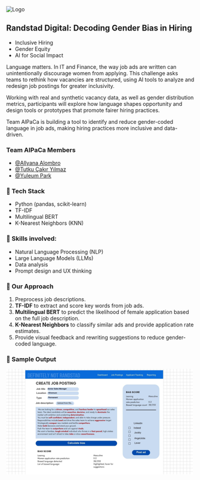 
<img src="https://hack4her.org/images/logos/Hack4Her_logo_black.png" alt="Logo" width="180"/>

## Randstad Digital: Decoding Gender Bias in Hiring

- Inclusive Hiring
- Gender Equity
- AI for Social Impact

Language matters. In IT and Finance, the way job ads are written can unintentionally discourage women from applying. This challenge asks teams to rethink how vacancies are structured, using AI tools to analyze and redesign job postings for greater inclusivity.

Working with real and synthetic vacancy data, as well as gender distribution metrics, participants will explore how language shapes opportunity and design tools or prototypes that promote fairer hiring practices.

Team AlPaCa is building a tool to identify and reduce gender-coded language in job ads, making hiring practices more inclusive and data-driven.

### Team AlPaCa Members
- [@Allyana Alombro](https://github.com/ft-ally)
- [@Tutku Çakır Yılmaz](https://github.com/tutkuckr)
- [@Yuleum Park](https://github.com/YuRuM0)

### 🔧 Tech Stack
- Python (pandas, scikit-learn)
- TF-IDF
- Multilingual BERT
- K-Nearest Neighbors (KNN)

### 🔧 Skills involved:
- Natural Language Processing (NLP)
- Large Language Models (LLMs)
- Data analysis
- Prompt design and UX thinking

### 🧠 Our Approach
1. Preprocess job descriptions.
2. **TF-IDF** to extract and score key words from job ads.
3. **Multilingual BERT** to predict the likelihood of female application based on the full job description.
4. **K-Nearest Neighbors** to classify similar ads and provide application rate estimates.
5. Provide visual feedback and rewriting suggestions to reduce gender-coded language.


### 📸 Sample Output

<img src="UX.jpg" alt="Model Output Example" width="500"/>


